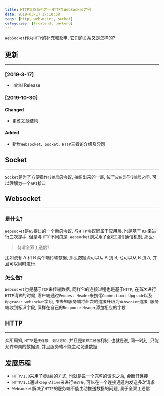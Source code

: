 ```yaml
---
title: HTTP集锦系列之——HTTP与WebSocket之别
date: 2019-03-17 17:18:38
tags: [http, websocket, socket]
categories: [frontend, backend]
---
```



`WebSocket`作为`HTTP`的补充和延申, 它们的关系又是怎样的?


<!-- more -->


## 更新

------

### [2019-3-17]

- Initial Release

### [2019-10-30]

#### Changed

- 更改文章结构

#### Added

- 新增`Websocket`、`Socket`、`HTTP`三者的介绍及异同

## Socket

------

`Socket`是为了方便操作`传输层`的协议, 抽象出来的一层, 位于`应用层`与`传输层`之间, 可以理解为一个`API`接口

## Websocket

------

### 是什么?

`Websocket`是`H5`提出的一个新的协议, 与`HTTP`协议同属于应用层, 也是基于`TCP`来进行三次握手. 但是与`HTTP`不同的是, `Websocket`则采用了`全双工通信`通信机制, 那么:

> 何谓全双工通信?

比如说有 A 和 B 两个端传输数据, 那么数据流可以从 A 到 B, 也可以从 B 到 A, 并且可以同时进行.

### 怎么做?

`Websocket`也是基于`TCP`来传输数据, 同样它的连接过程也是基于`HTTP`, 在首次进行`HTTP`请求的时候, 客户端通过`Request Header`来携带`Connection: Upgrade`以及`Upgrade: websocket`字段, 来告知服务端将此次的连接升级为`Webscoket`连接, 服务端收到标识字段, 同样在自己的`Response Header`添加相应的字段

## HTTP

------

众所周知, `HTTP`是`无连接、无状态的`, 并且是`半双工通信`机制, 也就是说, 同一时刻, 只能允许单向的数据流, 并且服务端不能主动发送数据

## 发展历程

- `HTTP/1.0`采用了`短链接`的方式, 也就是说一个完整的请求之后, 会断开连接
- `HTTP/1.1`通过`Keep-Alive`来进行`长连接`, 可以在一个连接通道内发送多次请求
- `Websocket`解决了`HTTP`的服务端不能主动推送数据的问题, 属于全双工通信